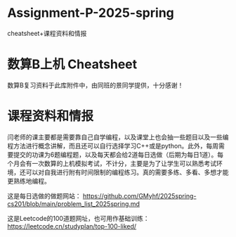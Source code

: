 # Assignment-P-2025-spring
cheatsheet+课程资料和情报

# 数算B上机 Cheatsheet
数算B复习资料于此库附件中，由同班的景同学提供，十分感谢！

# 课程资料和情报
闫老师的课主要都是需要靠自己自学编程，以及课堂上也会抽一些题目以及一些编程方法进行概念讲解，而且还可以自行选择学习C++或是python。此外，每周需要提交的功课为6题编程题，以及每天都会给2道每日选做（后期为每日1道）。每个月会有一次数算的上机模拟考试，不计分，主要是为了让学生可以熟悉考试环境，还可以对自我进行附有时间限制的编程练习。真的需要多练、多看、多想才能更熟练地编程。

这是每日选做的做题网站： https://github.com/GMyhf/2025spring-cs201/blob/main/problem_list_2025spring.md

这是Leetcode的100道题网址，也可用作基础训练： https://leetcode.cn/studyplan/top-100-liked/
